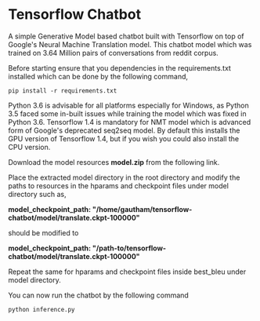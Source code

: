 # Tensorflow Chatbot

A simple Generative Model based chatbot built with Tensorflow on top of Google's Neural Machine Translation model. This chatbot model which was trained on 3.64 Million pairs of conversations from reddit corpus.

Before starting ensure that you dependencies in the requirements.txt installed which can be done by the following command,

`pip install -r requirements.txt`

Python 3.6 is advisable for all platforms especially for Windows, as Python 3.5 faced some in-built issues while training the model which was fixed in Python 3.6. Tensorflow 1.4 is mandatory for NMT model which is advanced form of Google's deprecated seq2seq model. By default this installs the GPU version of Tensorflow 1.4, but if you wish you could also install the CPU version.

Download the model resources **model.zip** from the following link.


Place the extracted model directory in the root directory and modify the paths to resources in the hparams and checkpoint files under model directory such as, 

**model_checkpoint_path: "/home/gautham/tensorflow-chatbot/model/translate.ckpt-100000"**

should be modified to 

**model_checkpoint_path: "/path-to/tensorflow-chatbot/model/translate.ckpt-100000"**

Repeat the same for hparams and checkpoint files inside best_bleu under model directory.

You can now run the chatbot by the following command

`python inference.py`


